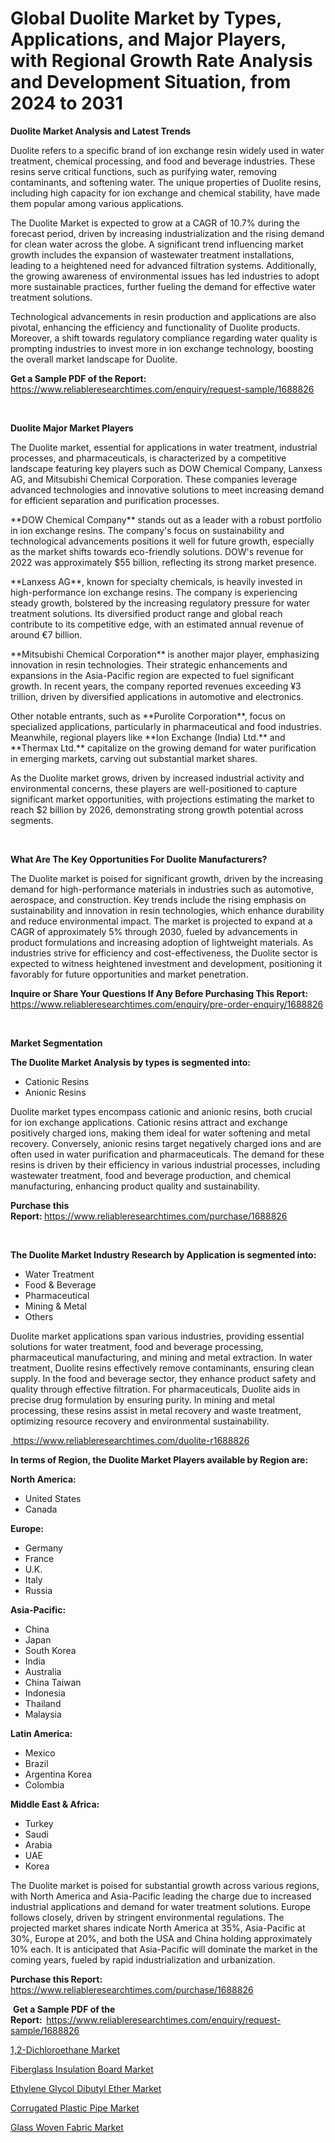 <p><h1>Global Duolite Market by Types, Applications, and Major Players, with Regional Growth Rate Analysis and Development Situation, from 2024 to 2031</h1></p><p><strong>Duolite Market Analysis and Latest Trends</strong></p>
<p><p>Duolite refers to a specific brand of ion exchange resin widely used in water treatment, chemical processing, and food and beverage industries. These resins serve critical functions, such as purifying water, removing contaminants, and softening water. The unique properties of Duolite resins, including high capacity for ion exchange and chemical stability, have made them popular among various applications.</p><p>The Duolite Market is expected to grow at a CAGR of 10.7% during the forecast period, driven by increasing industrialization and the rising demand for clean water across the globe. A significant trend influencing market growth includes the expansion of wastewater treatment installations, leading to a heightened need for advanced filtration systems. Additionally, the growing awareness of environmental issues has led industries to adopt more sustainable practices, further fueling the demand for effective water treatment solutions.</p><p>Technological advancements in resin production and applications are also pivotal, enhancing the efficiency and functionality of Duolite products. Moreover, a shift towards regulatory compliance regarding water quality is prompting industries to invest more in ion exchange technology, boosting the overall market landscape for Duolite.</p></p>
<p><strong>Get a Sample PDF of the Report:&nbsp;</strong> <a href="https://www.reliableresearchtimes.com/enquiry/request-sample/1688826?utm_campaign=1386&utm_medium=2&utm_source=Github&utm_content=ia&utm_term=17102024&utm_id=duolite">https://www.reliableresearchtimes.com/enquiry/request-sample/1688826</a></p>
<p>&nbsp;</p>
<p><strong>Duolite Major Market Players</strong></p>
<p><p>The Duolite market, essential for applications in water treatment, industrial processes, and pharmaceuticals, is characterized by a competitive landscape featuring key players such as DOW Chemical Company, Lanxess AG, and Mitsubishi Chemical Corporation. These companies leverage advanced technologies and innovative solutions to meet increasing demand for efficient separation and purification processes.</p><p>**DOW Chemical Company** stands out as a leader with a robust portfolio in ion exchange resins. The company's focus on sustainability and technological advancements positions it well for future growth, especially as the market shifts towards eco-friendly solutions. DOW's revenue for 2022 was approximately $55 billion, reflecting its strong market presence.</p><p>**Lanxess AG**, known for specialty chemicals, is heavily invested in high-performance ion exchange resins. The company is experiencing steady growth, bolstered by the increasing regulatory pressure for water treatment solutions. Its diversified product range and global reach contribute to its competitive edge, with an estimated annual revenue of around €7 billion.</p><p>**Mitsubishi Chemical Corporation** is another major player, emphasizing innovation in resin technologies. Their strategic enhancements and expansions in the Asia-Pacific region are expected to fuel significant growth. In recent years, the company reported revenues exceeding ¥3 trillion, driven by diversified applications in automotive and electronics.</p><p>Other notable entrants, such as **Purolite Corporation**, focus on specialized applications, particularly in pharmaceutical and food industries. Meanwhile, regional players like **Ion Exchange (India) Ltd.** and **Thermax Ltd.** capitalize on the growing demand for water purification in emerging markets, carving out substantial market shares.</p><p>As the Duolite market grows, driven by increased industrial activity and environmental concerns, these players are well-positioned to capture significant market opportunities, with projections estimating the market to reach $2 billion by 2026, demonstrating strong growth potential across segments.</p></p>
<p>&nbsp;</p>
<p><strong>What Are The Key Opportunities For Duolite Manufacturers?</strong></p>
<p><p>The Duolite market is poised for significant growth, driven by the increasing demand for high-performance materials in industries such as automotive, aerospace, and construction. Key trends include the rising emphasis on sustainability and innovation in resin technologies, which enhance durability and reduce environmental impact. The market is projected to expand at a CAGR of approximately 5% through 2030, fueled by advancements in product formulations and increasing adoption of lightweight materials. As industries strive for efficiency and cost-effectiveness, the Duolite sector is expected to witness heightened investment and development, positioning it favorably for future opportunities and market penetration.</p></p>
<p><strong>Inquire or Share Your Questions If Any Before Purchasing This Report:</strong> <a href="https://www.reliableresearchtimes.com/enquiry/pre-order-enquiry/1688826?utm_campaign=1386&utm_medium=2&utm_source=Github&utm_content=ia&utm_term=17102024&utm_id=duolite">https://www.reliableresearchtimes.com/enquiry/pre-order-enquiry/1688826</a></p>
<p>&nbsp;</p>
<p><strong>Market Segmentation</strong></p>
<p><strong>The Duolite Market Analysis by types is segmented into:</strong></p>
<p><ul><li>Cationic Resins</li><li>Anionic Resins</li></ul></p>
<p><p>Duolite market types encompass cationic and anionic resins, both crucial for ion exchange applications. Cationic resins attract and exchange positively charged ions, making them ideal for water softening and metal recovery. Conversely, anionic resins target negatively charged ions and are often used in water purification and pharmaceuticals. The demand for these resins is driven by their efficiency in various industrial processes, including wastewater treatment, food and beverage production, and chemical manufacturing, enhancing product quality and sustainability.</p></p>
<p><strong>Purchase this Report:&nbsp;</strong><a href="https://www.reliableresearchtimes.com/purchase/1688826?utm_campaign=1386&utm_medium=2&utm_source=Github&utm_content=ia&utm_term=17102024&utm_id=duolite">https://www.reliableresearchtimes.com/purchase/1688826</a></p>
<p>&nbsp;</p>
<p><strong>The Duolite Market Industry Research by Application is segmented into:</strong></p>
<p><ul><li>Water Treatment</li><li>Food & Beverage</li><li>Pharmaceutical</li><li>Mining & Metal</li><li>Others</li></ul></p>
<p><p>Duolite market applications span various industries, providing essential solutions for water treatment, food and beverage processing, pharmaceutical manufacturing, and mining and metal extraction. In water treatment, Duolite resins effectively remove contaminants, ensuring clean supply. In the food and beverage sector, they enhance product safety and quality through effective filtration. For pharmaceuticals, Duolite aids in precise drug formulation by ensuring purity. In mining and metal processing, these resins assist in metal recovery and waste treatment, optimizing resource recovery and environmental sustainability.</p></p>
<p><a href="https://www.reliableresearchtimes.com/duolite-r1688826?utm_campaign=1386&utm_medium=2&utm_source=Github&utm_content=ia&utm_term=17102024&utm_id=duolite">&nbsp;https://www.reliableresearchtimes.com/duolite-r1688826</a></p>
<p><strong>In terms of Region, the Duolite Market Players available by Region are:</strong></p>
<p>
    <p> <strong> North America: </strong>
        <ul>
            <li>United States</li>
            <li>Canada</li>
        </ul>
        </p> 
    <p> <strong> Europe: </strong>
        <ul>
            <li>Germany</li>
            <li>France</li>
            <li>U.K.</li>
            <li>Italy</li>
            <li>Russia</li>
        </ul>
        </p> 
    <p> <strong> Asia-Pacific: </strong>
        <ul>
            <li>China</li>
            <li>Japan</li>
            <li>South Korea</li>
            <li>India</li>
            <li>Australia</li>
            <li>China Taiwan</li>
            <li>Indonesia</li>
            <li>Thailand</li>
            <li>Malaysia</li>
        </ul>
        </p> 
    <p> <strong> Latin America: </strong>
        <ul>
            <li>Mexico</li>
            <li>Brazil</li>
            <li>Argentina Korea</li>
            <li>Colombia</li>
        </ul>
        </p> 
    <p> <strong> Middle East & Africa: </strong>
        <ul>
            <li>Turkey</li>
            <li>Saudi</li>
            <li>Arabia</li>
            <li>UAE</li>
            <li>Korea</li>
        </ul>
    </p>
    </p>
<p><p>The Duolite market is poised for substantial growth across various regions, with North America and Asia-Pacific leading the charge due to increased industrial applications and demand for water treatment solutions. Europe follows closely, driven by stringent environmental regulations. The projected market shares indicate North America at 35%, Asia-Pacific at 30%, Europe at 20%, and both the USA and China holding approximately 10% each. It is anticipated that Asia-Pacific will dominate the market in the coming years, fueled by rapid industrialization and urbanization.</p></p>
<p><strong>Purchase this Report: </strong><a href="https://www.reliableresearchtimes.com/purchase/1688826?utm_campaign=1386&utm_medium=2&utm_source=Github&utm_content=ia&utm_term=17102024&utm_id=duolite">https://www.reliableresearchtimes.com/purchase/1688826</a></p>
<p>&nbsp;<strong>Get a Sample PDF of the Report:&nbsp;&nbsp;</strong><a href="https://www.reliableresearchtimes.com/enquiry/request-sample/1688826?utm_campaign=1386&utm_medium=2&utm_source=Github&utm_content=ia&utm_term=17102024&utm_id=duolite">https://www.reliableresearchtimes.com/enquiry/request-sample/1688826</a></p>
<p><strong></strong></p>
<p><p><a href="https://github.com/hgf64gh/Market-Research-Report-List-1/blob/main/12-dichloroethane-market.md?utm_campaign=1386&utm_medium=2&utm_source=Github&utm_content=ia&utm_term=17102024&utm_id=duolite">1,2-Dichloroethane Market</a></p><p><a href="https://www.linkedin.com/pulse/exploring-fiberglass-insulation-board-market-dynamics-global-fdjae?utm_campaign=1386&utm_medium=2&utm_source=Github&utm_content=ia&utm_term=17102024&utm_id=duolite">Fiberglass Insulation Board Market</a></p><p><a href="https://www.linkedin.com/pulse/exploring-ethylene-glycol-dibutyl-ether-market-dynamics-fb0ae?utm_campaign=1386&utm_medium=2&utm_source=Github&utm_content=ia&utm_term=17102024&utm_id=duolite">Ethylene Glycol Dibutyl Ether Market</a></p><p><a href="https://www.linkedin.com/pulse/evaluating-global-corrugated-plastic-pipe-market-trends-ch3ve?utm_campaign=1386&utm_medium=2&utm_source=Github&utm_content=ia&utm_term=17102024&utm_id=duolite">Corrugated Plastic Pipe Market</a></p><p><a href="https://www.linkedin.com/pulse/influencing-factors-glass-woven-fabric-market-insights-mxrie?utm_campaign=1386&utm_medium=2&utm_source=Github&utm_content=ia&utm_term=17102024&utm_id=duolite">Glass Woven Fabric Market</a></p></p>